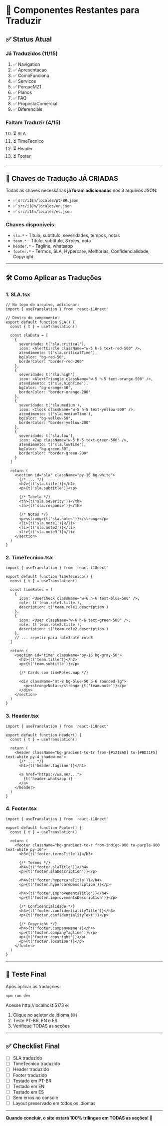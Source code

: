 # 🔄 Componentes Restantes para Traduzir

## ✅ Status Atual

### Já Traduzidos (11/15)
1. ✅ Navigation
2. ✅ Apresentacao
3. ✅ ComoFunciona
4. ✅ Servicos
5. ✅ PorqueMZ1
6. ✅ Planos
7. ✅ FAQ
8. ✅ PropostaComercial
9. ✅ Diferenciais

### Faltam Traduzir (4/15)
10. ⏳ SLA
11. ⏳ TimeTecnico
12. ⏳ Header
13. ⏳ Footer

---

## 📝 Chaves de Tradução JÁ CRIADAS

Todas as chaves necessárias **já foram adicionadas** nos 3 arquivos JSON:
- ✅ `src/i18n/locales/pt-BR.json`
- ✅ `src/i18n/locales/en.json`
- ✅ `src/i18n/locales/es.json`

### Chaves disponíveis:
- `sla.*` - Título, subtítulo, severidades, tempos, notas
- `team.*` - Título, subtítulo, 8 roles, nota
- `header.*` - Tagline, whatsapp
- `footer.*` - Termos, SLA, Hypercare, Melhorias, Confidencialidade, Copyright

---

## 🛠️ Como Aplicar as Traduções

### 1. SLA.tsx

```tsx
// No topo do arquivo, adicionar:
import { useTranslation } from 'react-i18next'

// Dentro do componente:
export default function SLA() {
  const { t } = useTranslation()

  const slaData = [
    {
      severidade: t('sla.critical'),
      icon: <AlertCircle className="w-5 h-5 text-red-500" />,
      atendimento: t('sla.criticalTime'),
      bgColor: "bg-red-50",
      borderColor: "border-red-200"
    },
    {
      severidade: t('sla.high'),
      icon: <AlertTriangle className="w-5 h-5 text-orange-500" />,
      atendimento: t('sla.highTime'),
      bgColor: "bg-orange-50",
      borderColor: "border-orange-200"
    },
    {
      severidade: t('sla.medium'),
      icon: <Clock className="w-5 h-5 text-yellow-500" />,
      atendimento: t('sla.mediumTime'),
      bgColor: "bg-yellow-50",
      borderColor: "border-yellow-200"
    },
    {
      severidade: t('sla.low'),
      icon: <Zap className="w-5 h-5 text-green-500" />,
      atendimento: t('sla.lowTime'),
      bgColor: "bg-green-50",
      borderColor: "border-green-200"
    }
  ]

  return (
    <section id="sla" className="py-16 bg-white">
      {/* ... */}
      <h2>{t('sla.title')}</h2>
      <p>{t('sla.subtitle')}</p>
      
      {/* Tabela */}
      <th>{t('sla.severity')}</th>
      <th>{t('sla.response')}</th>
      
      {/* Notas */}
      <p><strong>{t('sla.notes')}</strong></p>
      <li>{t('sla.note1')}</li>
      <li>{t('sla.note2')}</li>
      <li>{t('sla.note3')}</li>
    </section>
  )
}
```

### 2. TimeTecnico.tsx

```tsx
import { useTranslation } from 'react-i18next'

export default function TimeTecnico() {
  const { t } = useTranslation()

  const timeRoles = [
    {
      icon: <UserCheck className="w-6 h-6 text-blue-500" />,
      role: t('team.role1.title'),
      description: t('team.role1.description')
    },
    {
      icon: <User className="w-6 h-6 text-green-500" />,
      role: t('team.role2.title'),
      description: t('team.role2.description')
    },
    // ... repetir para role3 até role8
  ]

  return (
    <section id="time" className="py-16 bg-gray-50">
      <h2>{t('team.title')}</h2>
      <p>{t('team.subtitle')}</p>
      
      {/* Cards com timeRoles.map */}
      
      <div className="mt-8 bg-blue-50 p-6 rounded-lg">
        <p><strong>Nota:</strong> {t('team.note')}</p>
      </div>
    </section>
  )
}
```

### 3. Header.tsx

```tsx
import { useTranslation } from 'react-i18next'

export default function Header() {
  const { t } = useTranslation()

  return (
    <header className="bg-gradient-to-tr from-[#121EA8] to-[#BD31F5] text-white py-4 shadow-md">
      {/* ... */}
      <h1>{t('header.tagline')}</h1>
      
      <a href="https://wa.me/...">
        {t('header.whatsapp')}
      </a>
    </header>
  )
}
```

### 4. Footer.tsx

```tsx
import { useTranslation } from 'react-i18next'

export default function Footer() {
  const { t } = useTranslation()

  return (
    <footer className="bg-gradient-to-r from-indigo-900 to-purple-900 text-white py-16">
      <h3>{t('footer.termsTitle')}</h3>
      
      {/* Termos */}
      <h4>{t('footer.slaTitle')}</h4>
      <p>{t('footer.slaDescription')}</p>
      
      <h4>{t('footer.hypercareTitle')}</h4>
      <p>{t('footer.hypercareDescription')}</p>
      
      <h4>{t('footer.improvementsTitle')}</h4>
      <p>{t('footer.improvementsDescription')}</p>
      
      {/* Confidencialidade */}
      <h3>{t('footer.confidentialityTitle')}</h3>
      <p>{t('footer.confidentialityText')}</p>
      
      {/* Copyright */}
      <h4>{t('footer.companyName')}</h4>
      <p>{t('footer.companyTagline')}</p>
      <p>{t('footer.copyright')}</p>
      <p>{t('footer.location')}</p>
    </footer>
  )
}
```

---

## 🚀 Teste Final

Após aplicar as traduções:

```bash
npm run dev
```

Acesse http://localhost:5173 e:
1. Clique no seletor de idioma (🌐)
2. Teste PT-BR, EN e ES
3. Verifique TODAS as seções

---

## ✅ Checklist Final

- [ ] SLA traduzido
- [ ] TimeTecnico traduzido
- [ ] Header traduzido
- [ ] Footer traduzido
- [ ] Testado em PT-BR
- [ ] Testado em EN
- [ ] Testado em ES
- [ ] Sem erros no console
- [ ] Layout preservado em todos os idiomas

---

**Quando concluir, o site estará 100% trilíngue em TODAS as seções! 🎉**
